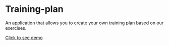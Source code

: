 # Training-plan
An application that allows you to create your own training plan based on our exercises.

<a href="https://patricoder.github.io/training-plan">Click to see demo</a>
